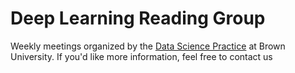 # Deep Learning Reading Group

Weekly meetings organized by the [Data Science Practice](https://brown.edu/cis/data-science/) at Brown University. If you'd like more information, feel free to contact us 
